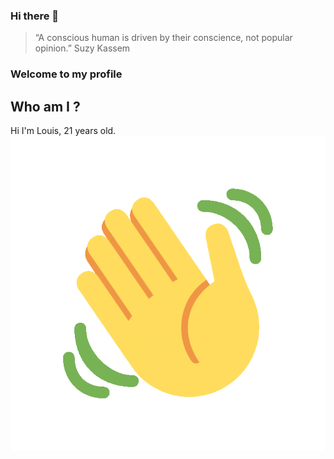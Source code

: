 ### Hi there 👋

> “A conscious human is driven by their conscience, not popular opinion.” Suzy Kassem

### Welcome to my profile

## Who am I ?
Hi I'm Louis, 21 years old.
![wave](images/wave.gif)


<!--
**LouisChu25/LouisChu25** is a ✨ _special_ ✨ repository because its `README.md` (this file) appears on your GitHub profile.

Here are some ideas to get you started:

- 🔭 I’m currently working on ...
- 🌱 I’m currently learning ...
- 👯 I’m looking to collaborate on ...
- 🤔 I’m looking for help with ...
- 💬 Ask me about ...
- 📫 How to reach me: ...
- 😄 Pronouns: ...
- ⚡ Fun fact: ...
-->
